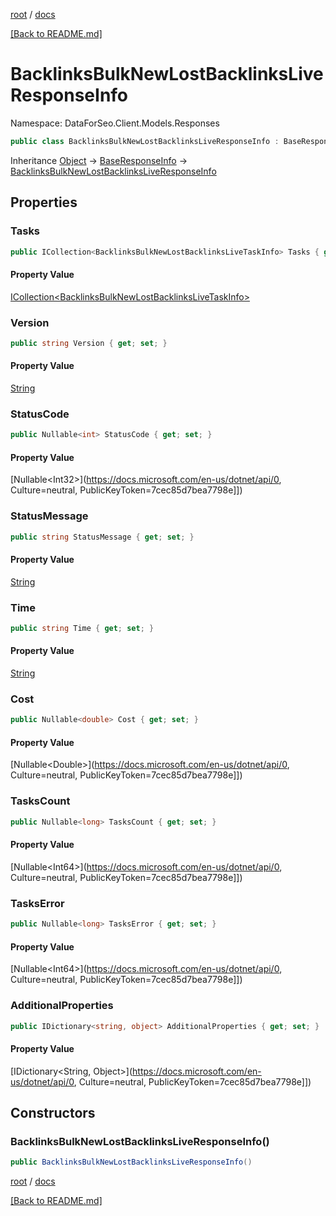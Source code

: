 [root](./../ "root") / [docs](./ "docs")

[[Back to README.md]](./../README.md "[Back to README.md]")

# BacklinksBulkNewLostBacklinksLiveResponseInfo

Namespace: DataForSeo.Client.Models.Responses

```csharp
public class BacklinksBulkNewLostBacklinksLiveResponseInfo : BaseResponseInfo
```

Inheritance [Object](https://docs.microsoft.com/en-us/dotnet/api/Object) → [BaseResponseInfo](./BaseResponseInfo.md) → [BacklinksBulkNewLostBacklinksLiveResponseInfo](./BacklinksBulkNewLostBacklinksLiveResponseInfo.md)

## Properties

### **Tasks**

```csharp
public ICollection<BacklinksBulkNewLostBacklinksLiveTaskInfo> Tasks { get; set; }
```

#### Property Value

[ICollection&lt;BacklinksBulkNewLostBacklinksLiveTaskInfo&gt;](./BacklinksBulkNewLostBacklinksLiveTaskInfo.md)<br>

### **Version**

```csharp
public string Version { get; set; }
```

#### Property Value

[String](https://docs.microsoft.com/en-us/dotnet/api/String)<br>

### **StatusCode**

```csharp
public Nullable<int> StatusCode { get; set; }
```

#### Property Value

[Nullable&lt;Int32&gt;](https://docs.microsoft.com/en-us/dotnet/api/0, Culture=neutral, PublicKeyToken=7cec85d7bea7798e]])<br>

### **StatusMessage**

```csharp
public string StatusMessage { get; set; }
```

#### Property Value

[String](https://docs.microsoft.com/en-us/dotnet/api/String)<br>

### **Time**

```csharp
public string Time { get; set; }
```

#### Property Value

[String](https://docs.microsoft.com/en-us/dotnet/api/String)<br>

### **Cost**

```csharp
public Nullable<double> Cost { get; set; }
```

#### Property Value

[Nullable&lt;Double&gt;](https://docs.microsoft.com/en-us/dotnet/api/0, Culture=neutral, PublicKeyToken=7cec85d7bea7798e]])<br>

### **TasksCount**

```csharp
public Nullable<long> TasksCount { get; set; }
```

#### Property Value

[Nullable&lt;Int64&gt;](https://docs.microsoft.com/en-us/dotnet/api/0, Culture=neutral, PublicKeyToken=7cec85d7bea7798e]])<br>

### **TasksError**

```csharp
public Nullable<long> TasksError { get; set; }
```

#### Property Value

[Nullable&lt;Int64&gt;](https://docs.microsoft.com/en-us/dotnet/api/0, Culture=neutral, PublicKeyToken=7cec85d7bea7798e]])<br>

### **AdditionalProperties**

```csharp
public IDictionary<string, object> AdditionalProperties { get; set; }
```

#### Property Value

[IDictionary&lt;String, Object&gt;](https://docs.microsoft.com/en-us/dotnet/api/0, Culture=neutral, PublicKeyToken=7cec85d7bea7798e]])<br>

## Constructors

### **BacklinksBulkNewLostBacklinksLiveResponseInfo()**

```csharp
public BacklinksBulkNewLostBacklinksLiveResponseInfo()
```

[root](./../ "root") / [docs](./ "docs")

[[Back to README.md]](./../README.md "[Back to README.md]")